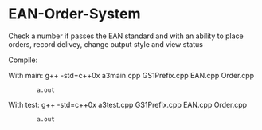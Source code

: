 # EAN-Order-System

Check a number if passes the EAN standard and with an ability to place orders, record delivey, change output style and view status

Compile:

With main:  g++ -std=c++0x a3main.cpp GS1Prefix.cpp EAN.cpp Order.cpp


            a.out
           
With test:  g++ -std=c++0x a3test.cpp GS1Prefix.cpp EAN.cpp Order.cpp


            a.out 
